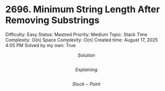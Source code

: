# 2696. Minimum String Length After Removing Substrings

Difficulty: Easy
Status: Mastred
Priority: Medium
Topic: Stack
Time Complexity: O(n)
Space Complexity: O(n)
Created time: August 17, 2025 4:05 PM
Solved by my own: True

$$
Solution
$$

```python

```

$$
Explaining
$$

```

```

$$
Stuck-Point
$$

```

```